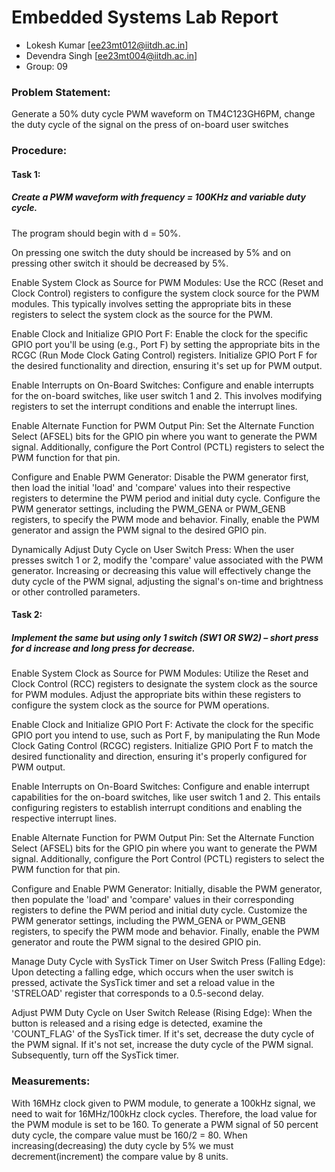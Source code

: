 # Embedded Systems Lab Report

<!-- Insert your details here -->
* Lokesh Kumar [ee23mt012@iitdh.ac.in] 
* Devendra Singh [ee23mt004@iitdh.ac.in]
* Group: 09

### Problem Statement:

Generate a 50% duty cycle PWM waveform on TM4C123GH6PM, change the duty cycle of the signal on the press of on-board user switches

### Procedure:

#### Task 1: 
##### Create a PWM waveform with frequency = 100KHz and variable duty cycle.

The program should begin with d = 50%.

On pressing one switch the duty should be increased by 5% and on pressing other switch it should be decreased by 5%.

Enable System Clock as Source for PWM Modules:
Use the RCC (Reset and Clock Control) registers to configure the system clock source for the PWM modules. This typically involves setting the appropriate bits in these registers to select the system clock as the source for the PWM.

Enable Clock and Initialize GPIO Port F:
Enable the clock for the specific GPIO port you'll be using (e.g., Port F) by setting the appropriate bits in the RCGC (Run Mode Clock Gating Control) registers. Initialize GPIO Port F for the desired functionality and direction, ensuring it's set up for PWM output.

Enable Interrupts on On-Board Switches:
Configure and enable interrupts for the on-board switches, like user switch 1 and 2. This involves modifying registers to set the interrupt conditions and enable the interrupt lines.

Enable Alternate Function for PWM Output Pin:
Set the Alternate Function Select (AFSEL) bits for the GPIO pin where you want to generate the PWM signal. Additionally, configure the Port Control (PCTL) registers to select the PWM function for that pin.

Configure and Enable PWM Generator:
Disable the PWM generator first, then load the initial 'load' and 'compare' values into their respective registers to determine the PWM period and initial duty cycle. Configure the PWM generator settings, including the PWM_GENA or PWM_GENB registers, to specify the PWM mode and behavior. Finally, enable the PWM generator and assign the PWM signal to the desired GPIO pin.

Dynamically Adjust Duty Cycle on User Switch Press:
When the user presses switch 1 or 2, modify the 'compare' value associated with the PWM generator. Increasing or decreasing this value will effectively change the duty cycle of the PWM signal, adjusting the signal's on-time and brightness or other controlled parameters.

#### Task 2:
##### Implement the same but using only 1 switch (SW1 OR SW2) – short press for d increase and long press for decrease.

Enable System Clock as Source for PWM Modules:
Utilize the Reset and Clock Control (RCC) registers to designate the system clock as the source for PWM modules. Adjust the appropriate bits within these registers to configure the system clock as the source for PWM operations.

Enable Clock and Initialize GPIO Port F:
Activate the clock for the specific GPIO port you intend to use, such as Port F, by manipulating the Run Mode Clock Gating Control (RCGC) registers. Initialize GPIO Port F to match the desired functionality and direction, ensuring it's properly configured for PWM output.

Enable Interrupts on On-Board Switches:
Configure and enable interrupt capabilities for the on-board switches, like user switch 1 and 2. This entails configuring registers to establish interrupt conditions and enabling the respective interrupt lines.

Enable Alternate Function for PWM Output Pin:
Set the Alternate Function Select (AFSEL) bits for the GPIO pin where you want to generate the PWM signal. Additionally, configure the Port Control (PCTL) registers to select the PWM function for that pin.

Configure and Enable PWM Generator:
Initially, disable the PWM generator, then populate the 'load' and 'compare' values in their corresponding registers to define the PWM period and initial duty cycle. Customize the PWM generator settings, including the PWM_GENA or PWM_GENB registers, to specify the PWM mode and behavior. Finally, enable the PWM generator and route the PWM signal to the desired GPIO pin.

Manage Duty Cycle with SysTick Timer on User Switch Press (Falling Edge):
Upon detecting a falling edge, which occurs when the user switch is pressed, activate the SysTick timer and set a reload value in the 'STRELOAD' register that corresponds to a 0.5-second delay.

Adjust PWM Duty Cycle on User Switch Release (Rising Edge):
When the button is released and a rising edge is detected, examine the 'COUNT_FLAG' of the SysTick timer. If it's set, decrease the duty cycle of the PWM signal. If it's not set, increase the duty cycle of the PWM signal. Subsequently, turn off the SysTick timer.

### Measurements:

With 16MHz clock given to PWM module, to generate a 100kHz signal, we need to wait for 16MHz/100kHz clock cycles. Therefore, the load value for the PWM module is set to be 160.
To generate a PWM signal of 50 percent duty cycle, the compare value must be 160/2 = 80.
When increasing(decreasing) the duty cycle by 5% we must decrement(increment) the compare value by 8 units.

